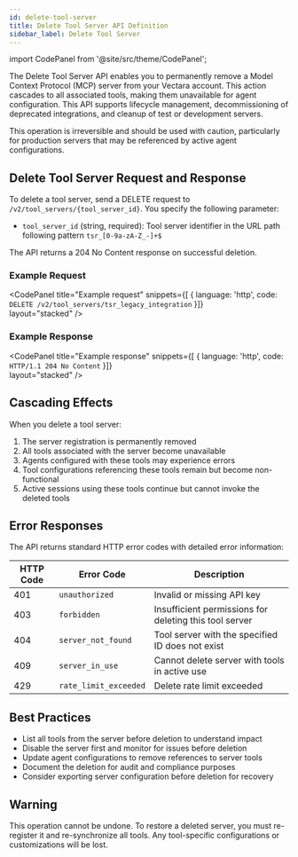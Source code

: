 ```yaml
---
id: delete-tool-server
title: Delete Tool Server API Definition
sidebar_label: Delete Tool Server
---
```


import CodePanel from '@site/src/theme/CodePanel';

The Delete Tool Server API enables you to permanently remove a Model Context Protocol (MCP) server from your Vectara account. This action cascades to all associated tools, making them unavailable for agent configuration. This API supports lifecycle management, decommissioning of deprecated integrations, and cleanup of test or development servers.

This operation is irreversible and should be used with caution, particularly for production servers that may be referenced by active agent configurations.

## Delete Tool Server Request and Response

To delete a tool server, send a DELETE request to `/v2/tool_servers/{tool_server_id}`. You specify the following parameter:

- `tool_server_id` (string, required): Tool server identifier in the URL path following pattern `tsr_[0-9a-zA-Z_-]+$`

The API returns a 204 No Content response on successful deletion.

### Example Request

<CodePanel
  title="Example request"
  snippets={[
    {
      language: 'http',
      code: `DELETE /v2/tool_servers/tsr_legacy_integration`
    }]}  
  layout="stacked"
/>

### Example Response

<CodePanel
  title="Example response"
  snippets={[
    {
      language: 'http',
      code: `HTTP/1.1 204 No Content`
    }]}  
  layout="stacked"
/>

## Cascading Effects

When you delete a tool server:
1. The server registration is permanently removed
2. All tools associated with the server become unavailable
3. Agents configured with these tools may experience errors
4. Tool configurations referencing these tools remain but become non-functional
5. Active sessions using these tools continue but cannot invoke the deleted tools

## Error Responses

The API returns standard HTTP error codes with detailed error information:

| HTTP Code | Error Code | Description |
|-----------|------------|-------------|
| 401 | `unauthorized` | Invalid or missing API key |
| 403 | `forbidden` | Insufficient permissions for deleting this tool server |
| 404 | `server_not_found` | Tool server with the specified ID does not exist |
| 409 | `server_in_use` | Cannot delete server with tools in active use |
| 429 | `rate_limit_exceeded` | Delete rate limit exceeded |

## Best Practices

- List all tools from the server before deletion to understand impact
- Disable the server first and monitor for issues before deletion
- Update agent configurations to remove references to server tools
- Document the deletion for audit and compliance purposes
- Consider exporting server configuration before deletion for recovery

## Warning

This operation cannot be undone. To restore a deleted server, you must re-register it and re-synchronize all tools. Any tool-specific configurations or customizations will be lost.